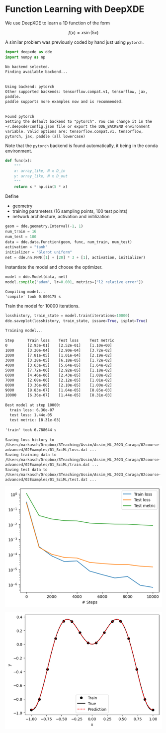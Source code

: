 # Function Learning with DeepXDE

We use DeepXDE to learn a 1D function of the form

$$ f(x) = x \sin(5x) $$

A similar problem was previously coded by hand just using `pytorch`.


```python
import deepxde as dde
import numpy as np
```

    No backend selected.
    Finding available backend...


    Using backend: pytorch
    Other supported backends: tensorflow.compat.v1, tensorflow, jax, paddle.
    paddle supports more examples now and is recommended.


    Found pytorch
    Setting the default backend to "pytorch". You can change it in the ~/.deepxde/config.json file or export the DDE_BACKEND environment variable. Valid options are: tensorflow.compat.v1, tensorflow, pytorch, jax, paddle (all lowercase)


Note that the `pytorch` backend is found automatically, it being in the conda environment.


```python
def func(x):
    """
    x: array_like, N x D_in
    y: array_like, N x D_out
    """
    return x * np.sin(5 * x)
```

Define 

- geometry
- training parameters (16 sampling points, 100 test points)
- network architecture, activation and initilization


```python
geom = dde.geometry.Interval(-1, 1)
num_train = 16
num_test = 100
data = dde.data.Function(geom, func, num_train, num_test)
activation = "tanh"
initializer = "Glorot uniform"
net = dde.nn.FNN([1] + [20] * 3 + [1], activation, initializer)
```

Instantiate the model and choose the optimizer.


```python
model = dde.Model(data, net)
model.compile("adam", lr=0.001, metrics=["l2 relative error"])
```

    Compiling model...
    'compile' took 0.000175 s
    


Train the model for 10000 iterations.


```python
losshistory, train_state = model.train(iterations=10000)
dde.saveplot(losshistory, train_state, issave=True, isplot=True)
```

    Training model...
    
    Step      Train loss    Test loss     Test metric   
    0         [2.93e-01]    [2.52e-01]    [1.10e+00]    
    1000      [3.20e-04]    [2.90e-04]    [3.72e-02]    
    2000      [7.81e-05]    [1.01e-04]    [2.19e-02]    
    3000      [3.28e-05]    [6.18e-05]    [1.72e-02]    
    4000      [3.63e-05]    [5.64e-05]    [1.64e-02]    
    5000      [7.72e-06]    [2.92e-05]    [1.18e-02]    
    6000      [4.46e-06]    [2.43e-05]    [1.08e-02]    
    7000      [2.68e-06]    [2.12e-05]    [1.01e-02]    
    8000      [3.36e-06]    [2.10e-05]    [1.00e-02]    
    9000      [8.83e-07]    [1.64e-05]    [8.85e-03]    
    10000     [6.36e-07]    [1.44e-05]    [8.31e-03]    
    
    Best model at step 10000:
      train loss: 6.36e-07
      test loss: 1.44e-05
      test metric: [8.31e-03]
    
    'train' took 6.788644 s
    
    Saving loss history to /Users/markasch/Dropbox/3Teaching/Assim/Assim_ML_2023_Caraga/02course-advanced/02Examples/01_SciML/loss.dat ...
    Saving training data to /Users/markasch/Dropbox/3Teaching/Assim/Assim_ML_2023_Caraga/02course-advanced/02Examples/01_SciML/train.dat ...
    Saving test data to /Users/markasch/Dropbox/3Teaching/Assim/Assim_ML_2023_Caraga/02course-advanced/02Examples/01_SciML/test.dat ...



    
![png](output_9_1.png)
    



    
![png](output_9_2.png)
    



```python

```
